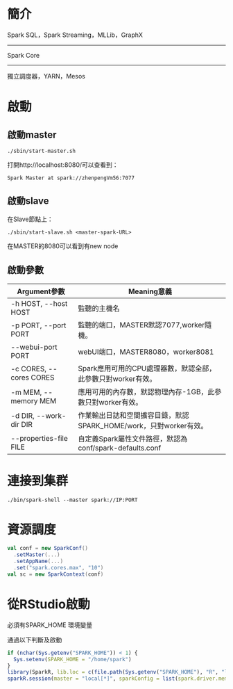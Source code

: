# 簡介

  
Spark SQL，Spark Streaming，MLLib，GraphX
___
Spark Core
___
獨立調度器，YARN，Mesos

# 啟動

## 啟動master
```
./sbin/start-master.sh
```

打開http://localhost:8080/可以查看到：
```
Spark Master at spark://zhenpengVm56:7077 
```

## 啟動slave

在Slave節點上：
```
./sbin/start-slave.sh <master-spark-URL>
```

在MASTER的8080可以看到有new node

## 啟動參數

Argument參數|Meaning意義
--|--|
-h HOST, --host HOST|監聽的主機名
-p PORT, --port PORT|監聽的端口，MASTER默認7077,worker隨機。
--webui-port PORT|webUI端口，MASTER8080，worker8081
-c CORES, --cores CORES|	Spark應用可用的CPU處理器數，默認全部，此參數只對worker有效。
-m MEM, --memory MEM|應用可用的內存數，默認物理內存-1GB，此參數只對worker有效。
-d DIR, --work-dir DIR|作業輸出日誌和空間擴容目錄，默認SPARK_HOME/work，只對worker有效。
--properties-file FILE|自定義Spark屬性文件路徑，默認為conf/spark-defaults.conf

# 連接到集群
```
./bin/spark-shell --master spark://IP:PORT
```

# 資源調度
```scala
val conf = new SparkConf()
  .setMaster(...)
  .setAppName(...)
  .set("spark.cores.max", "10")
val sc = new SparkContext(conf)
```

# 從RStudio啟動

必須有SPARK_HOME 環境變量

通過以下判斷及啟動
```r
if (nchar(Sys.getenv("SPARK_HOME")) < 1) {
  Sys.setenv(SPARK_HOME = "/home/spark")
}
library(SparkR, lib.loc = c(file.path(Sys.getenv("SPARK_HOME"), "R", "lib")))
sparkR.session(master = "local[*]", sparkConfig = list(spark.driver.memory = "2g"))
```